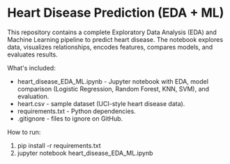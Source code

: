 
# Heart Disease Prediction (EDA + ML)

This repository contains a complete Exploratory Data Analysis (EDA) and Machine Learning pipeline to predict heart disease. The notebook explores data, visualizes relationships, encodes features, compares models, and evaluates results.

What's included:
- heart_disease_EDA_ML.ipynb - Jupyter notebook with EDA, model comparison (Logistic Regression, Random Forest, KNN, SVM), and evaluation.
- heart.csv - sample dataset (UCI-style heart disease data).
- requirements.txt - Python dependencies.
- .gitignore - files to ignore on GitHub.

How to run:
1. pip install -r requirements.txt
2. jupyter notebook heart_disease_EDA_ML.ipynb
